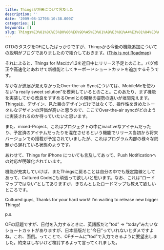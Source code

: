 ```yaml
---
title: Thingsが将来について言及した
description: ''
date: '2009-08-12T08:10:38.000Z'
categories: []
keywords: []
slug: Things%E3%81%8C%E5%B0%86%E6%9D%A5%E3%81%AB%E3%81%A4%E3%81%84%E3%81%A6%E8%A8%80%E5%8F%8A%E3%81%97%E3%81%9F
---
```

GTDのタスクをOFにしたばっかりですが、Thingsから今後の機能追加についての説明がブログでありましたので紹介しておきます。([This is not Roadmap](http://culturedcode.com/things/blog/2009/08/this-is-not-a-roadmap.html))

それによると、Things for Macはv1.2を近日中にリリース予定とのこと。バグ修正や高速化とあわせて新機能としてキーボードショートカットを追加するそうです。

なかなか進展が見えなかったOver-the-air Syncについては、MobileMeを使わない”a really sweet solution”を模索しているとのこと。このあたり、まず機能を実装してから改良をすすめるOmniとの開発の姿勢の違いが垣間見えます。Thingsは、デザイン、見た目のデザインだけではなくて、操作性を含めたトータルなデザインの評価が高いと思うので、ここでOver-the-air syncがどのように実装されるのか待っていたいと思います。

また、mixed-Project、これはプロジェクトの中にinactiveなアイテムだったり、予定済のアイテムだったりを混在させるという機能でリリース当初から将来バージョンでの搭載が予定されていましたが、これはプログラム内部の様々な問題から遅れている状態のようです。

あわせて、Things for iPhone についても言及してあって、Push Notificationへの対応が明確化されています。

機能が充実していけば、またThingsに戻ることは自分の中でも既定路線としてあって、Cultured Codeにも頑張って欲しいと思います。なお、これは”ロードマップではない”としてありますが、きちんとしたロードマップも教えて欲しいところです。

Cultured guys, Thanks for your hard work! I’m waiting to release new bigger Things!

p.s.

OFの話題ですが、日付を入力するときに、英語版だと”tod” => “today”みたいなショートカットがありますが、日本語版だと”今日”っていれないとダメですよね。これ、面倒。ってことで、OFチームに”tod”で入力できるように要望出しました。約束はしないけど検討するよって言ってくれました。